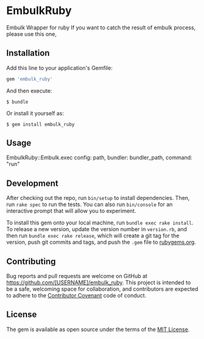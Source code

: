 # EmbulkRuby

Embulk Wrapper for ruby
If you want to catch the result of embulk process, please use this one,

## Installation

Add this line to your application's Gemfile:

```ruby
gem 'embulk_ruby'
```

And then execute:

    $ bundle

Or install it yourself as:

    $ gem install embulk_ruby

## Usage

EmbulkRuby::Embulk.exec config: path, bundler: bundler_path, command: "run"


## Development

After checking out the repo, run `bin/setup` to install dependencies. Then, run `rake spec` to run the tests. You can also run `bin/console` for an interactive prompt that will allow you to experiment.

To install this gem onto your local machine, run `bundle exec rake install`. To release a new version, update the version number in `version.rb`, and then run `bundle exec rake release`, which will create a git tag for the version, push git commits and tags, and push the `.gem` file to [rubygems.org](https://rubygems.org).

## Contributing

Bug reports and pull requests are welcome on GitHub at https://github.com/[USERNAME]/embulk_ruby. This project is intended to be a safe, welcoming space for collaboration, and contributors are expected to adhere to the [Contributor Covenant](http://contributor-covenant.org) code of conduct.


## License

The gem is available as open source under the terms of the [MIT License](http://opensource.org/licenses/MIT).

